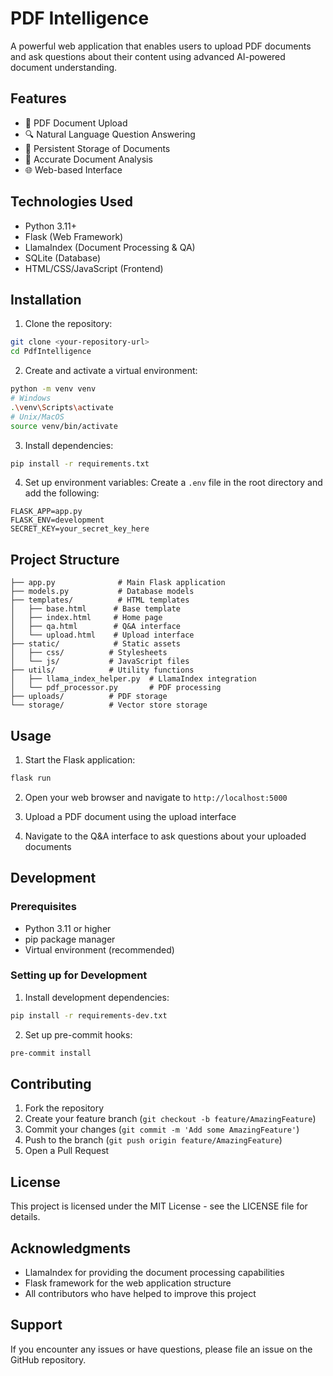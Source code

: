 # PDF Intelligence

A powerful web application that enables users to upload PDF documents and ask questions about their content using advanced AI-powered document understanding.

## Features

- 📄 PDF Document Upload
- 🔍 Natural Language Question Answering
- 💾 Persistent Storage of Documents
- 🎯 Accurate Document Analysis
- 🌐 Web-based Interface

## Technologies Used

- Python 3.11+
- Flask (Web Framework)
- LlamaIndex (Document Processing & QA)
- SQLite (Database)
- HTML/CSS/JavaScript (Frontend)

## Installation

1. Clone the repository:
```bash
git clone <your-repository-url>
cd PdfIntelligence
```

2. Create and activate a virtual environment:
```bash
python -m venv venv
# Windows
.\venv\Scripts\activate
# Unix/MacOS
source venv/bin/activate
```

3. Install dependencies:
```bash
pip install -r requirements.txt
```

4. Set up environment variables:
Create a `.env` file in the root directory and add the following:
```
FLASK_APP=app.py
FLASK_ENV=development
SECRET_KEY=your_secret_key_here
```

## Project Structure

```
├── app.py              # Main Flask application
├── models.py           # Database models
├── templates/          # HTML templates
│   ├── base.html      # Base template
│   ├── index.html     # Home page
│   ├── qa.html        # Q&A interface
│   └── upload.html    # Upload interface
├── static/            # Static assets
│   ├── css/          # Stylesheets
│   └── js/           # JavaScript files
├── utils/            # Utility functions
│   ├── llama_index_helper.py  # LlamaIndex integration
│   └── pdf_processor.py       # PDF processing
├── uploads/          # PDF storage
└── storage/          # Vector store storage
```

## Usage

1. Start the Flask application:
```bash
flask run
```

2. Open your web browser and navigate to `http://localhost:5000`

3. Upload a PDF document using the upload interface

4. Navigate to the Q&A interface to ask questions about your uploaded documents

## Development

### Prerequisites

- Python 3.11 or higher
- pip package manager
- Virtual environment (recommended)

### Setting up for Development

1. Install development dependencies:
```bash
pip install -r requirements-dev.txt
```

2. Set up pre-commit hooks:
```bash
pre-commit install
```

## Contributing

1. Fork the repository
2. Create your feature branch (`git checkout -b feature/AmazingFeature`)
3. Commit your changes (`git commit -m 'Add some AmazingFeature'`)
4. Push to the branch (`git push origin feature/AmazingFeature`)
5. Open a Pull Request

## License

This project is licensed under the MIT License - see the LICENSE file for details.

## Acknowledgments

- LlamaIndex for providing the document processing capabilities
- Flask framework for the web application structure
- All contributors who have helped to improve this project

## Support

If you encounter any issues or have questions, please file an issue on the GitHub repository.
